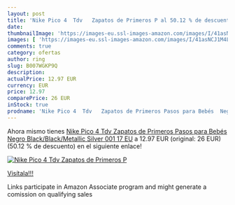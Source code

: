 ```yaml
---
layout: post
title: 'Nike Pico 4  Tdv   Zapatos de Primeros P al 50.12 % de descuento'
date: 
thumbnailImage: 'https://images-eu.ssl-images-amazon.com/images/I/41asNCJ1M4L._SL200_.jpg'
images: [ 'https://images-eu.ssl-images-amazon.com/images/I/41asNCJ1M4L._SL200_.jpg' ]
comments: true
category: ofertas
author: ring
slug: B007WGKP9Q
description:
actualPrice: 12.97 EUR
currency: EUR
price: 12.97
comparePrice: 26 EUR
inStock: true
prodname: 'Nike Pico 4  Tdv   Zapatos de Primeros Pasos para Bebés  Negro  Black/Black/Metallic Silver 001   17 EU'
---
```


Ahora mismo tienes [Nike Pico 4  Tdv   Zapatos de Primeros Pasos para Bebés  Negro  Black/Black/Metallic Silver 001   17 EU](https://www.amazon.es/dp/B007WGKP9Q/?tag=tolees-21) a 12.97 EUR (original: 26 EUR) (50.12 %  de descuento) en el siguiente enlace!

[![Nike Pico 4  Tdv   Zapatos de Primeros P](https://images-eu.ssl-images-amazon.com/images/I/41asNCJ1M4L._SL200_.jpg)](https://www.amazon.es/dp/B007WGKP9Q/?tag=tolees-21)

[Visítala!!!](https://www.amazon.es/dp/B007WGKP9Q/?tag=tolees-21)

Links participate in Amazon Associate program and might generate a comission on qualifying sales
